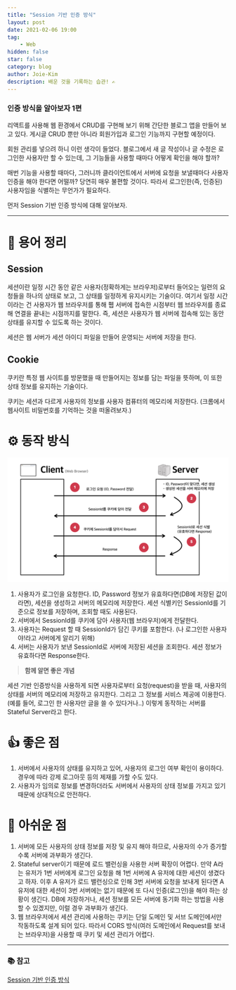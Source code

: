 ```yaml
---
title: "Session 기반 인증 방식"
layout: post
date: 2021-02-06 19:00
tag:
    - Web
hidden: false
star: false
category: blog
author: Joie-Kim
description: 배운 것을 기록하는 습관! ✍️
---
```


### 인증 방식을 알아보자 1편

리액트를 사용해 웹 환경에서 CRUD를 구현해 보기 위해 간단한 블로그 앱을 만들어 보고 있다. 게시글 CRUD 뿐만 아니라 회원가입과 로그인 기능까지 구현할 예정이다.

회원 관리를 넣으려 하니 이런 생각이 들었다. 블로그에서 새 글 작성이나 글 수정은 로그인한 사용자만 할 수 있는데, 그 기능들을 사용할 때마다 어떻게 확인을 해야 할까?

매번 기능을 사용할 때마다, 그러니까 클라이언트에서 서버에 요청을 보낼때마다 사용자 인증을 해야 한다면 어떨까? 당연히 매우 불편할 것이다. 따라서 로그인한(즉, 인증된) 사용자임을 식별하는 무언가가 필요하다.

먼저 Session 기반 인증 방식에 대해 알아보자.

---

# 👀 용어 정리

## Session

세션이란 일정 시간 동안 같은 사용자(정확하게는 브라우저)로부터 들어오는 일련의 요청들을 하나의 상태로 보고, 그 상태를 일정하게 유지시키는 기술이다. 여기서 일정 시간이라는 건 사용자가 웹 브라우저를 통해 휍 서버에 접속한 시점부터 웹 브라우저를 종료해 연결을 끝내는 시점까지를 말한다. 즉, 세션은 사용자가 웹 서버에 접속해 있는 동안 상태를 유지할 수 있도록 하는 것이다.

세션은 웹 서버가 세션 아이디 파일을 만들어 운영되는 서버에 저장을 한다.

## Cookie

쿠키란 특정 웹 사이트를 방문했을 때 만들어지는 정보를 담는 파일을 뜻하며, 이 또한 상태 정보를 유지하는 기술이다.

쿠키는 세션과 다르게 사용자의 정보를 사용자 컴퓨터의 메모리에 저장한다. (크롬에서 웹사이트 비밀번호를 기억하는 것을 떠올려보자.)

# ⚙️ 동작 방식

![image](/assets/210206/Session_auth.jpeg)

1. 사용자가 로그인을 요청한다. ID, Password 정보가 유효하다면(DB에 저장된 값이라면), 세션을 생성하고 서버의 메모리에 저장한다. 세션 식별키인 SessionId를 기준으로 정보를 저장하며, 조회할 때도 사용된다.
2. 서버에서 SessionId를 쿠키에 담아 사용자(웹 브라우저)에게 전달한다.
3. 사용자는 Request 할 때 SessionId가 담긴 쿠키를 포함한다. (나 로그인한 사용자야!라고 서버에게 알리기 위해)
4. 서버는 사용자가 보낸 SessionId로 서버에 저장된 세션을 조회한다. 세션 정보가 유효하다면 Response한다.

> **함께 알면 좋은 개념**

세션 기반 인증방식을 사용하게 되면 사용자로부터 요청(request)을 받을 때, 사용자의 상태를 서버의 메모리에 저장하고 유지한다. 그리고 그 정보를 서비스 제공에 이용한다. (예를 들어, 로그인 한 사용자만 글을 쓸 수 있다거나..)
이렇게 동작하는 서버를 Stateful Server라고 한다.

# 👍 좋은 점

1. 서버에서 사용자의 상태를 유지하고 있어, 사용자의 로그인 여부 확인이 용이하다. 경우에 따라 강제 로그아웃 등의 제재를 가할 수도 있다.
2. 사용자가 임의로 정보를 변경하더라도 서버에서 사용자의 상태 정보를 가지고 있기 때문에 상대적으로 안전하다.

# 🙏 아쉬운 점

1. 서버에 모든 사용자의 상태 정보를 저장 및 유지 해야 하므로, 사용자의 수가 증가할 수록 서버에 과부화가 생긴다.
2. Stateful server이기 때문에 로드 밸런싱을 사용한 서버 확장이 어렵다.
   만약 A라는 유저가 1번 서버에게 로그인 요청을 해 1번 서버에 A 유저에 대한 세션이 생겼다고 하자. 이후 A 유저가 로드 밸런싱으로 인해 3번 서버에 요청을 보내게 된다면 A 유저에 대한 세션이 3번 서버에는 없기 때문에 또 다시 인증(로그인)을 해야 하는 상황이 생긴다.
   DB에 저장하거나, 세션 정보를 모든 서버에 동기화 하는 방법을 사용 할 수 있겠지만, 이럴 경우 과부화가 생긴다.
3. 웹 브라우저에서 세션 관리에 사용하는 쿠키는 단일 도메인 및 서브 도메인에서만 작동하도록 설계 되어 있다. 따라서 CORS 방식(여러 도메인에서 Request를 보내는 브라우저)을 사용할 때 쿠키 및 세션 관리가 어렵다.

---

### 📚 참고

[Session 기반 인증 방식](https://surprisecomputer.tistory.com/36)
